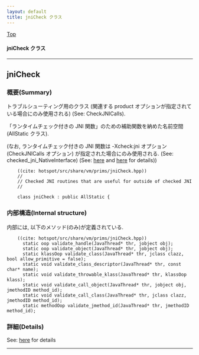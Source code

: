 ```yaml
---
layout: default
title: jniCheck クラス 
---
```

[Top](../index.html)

#### jniCheck クラス 



---
## <a name="noVqy0RFqB" id="noVqy0RFqB">jniCheck</a>

### 概要(Summary)
トラブルシューティング用のクラス (関連する product オプションが指定されている場合にのみ使用される) (See: CheckJNICalls).

「ランタイムチェック付きの JNI 関数」のための補助関数を納めた名前空間(AllStatic クラス).

(なお, ランタイムチェック付きの JNI 関数は -Xcheck:jni オプション (CheckJNICalls オプション) が指定された場合にのみ使用される.
(See: checked_jni_NativeInterface) (See: [here](no5248dl2.html) and [here](no3059pIA.html) for details))


```
    ((cite: hotspot/src/share/vm/prims/jniCheck.hpp))
    //
    // Checked JNI routines that are useful for outside of checked JNI
    //
    
    class jniCheck : public AllStatic {
```

### 内部構造(Internal structure)
内部には, 以下のメソッド(のみ)が定義されている.


```
    ((cite: hotspot/src/share/vm/prims/jniCheck.hpp))
      static oop validate_handle(JavaThread* thr, jobject obj);
      static oop validate_object(JavaThread* thr, jobject obj);
      static klassOop validate_class(JavaThread* thr, jclass clazz, bool allow_primitive = false);
      static void validate_class_descriptor(JavaThread* thr, const char* name);
      static void validate_throwable_klass(JavaThread* thr, klassOop klass);
      static void validate_call_object(JavaThread* thr, jobject obj, jmethodID method_id);
      static void validate_call_class(JavaThread* thr, jclass clazz, jmethodID method_id);
      static methodOop validate_jmethod_id(JavaThread* thr, jmethodID method_id);
```




### 詳細(Details)
See: [here](../doxygen/classjniCheck.html) for details

---

